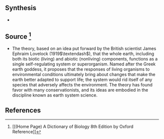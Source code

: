 ## Synthesis
- 
## Source [^1]
- The theory, based on an idea put forward by the British scientist James Ephraim Lovelock (1919$\textendash$), that the whole earth, including both its biotic (living) and abiotic (nonliving) components, functions as a single self-regulating system or superorganism. Named after the Greek earth goddess, it proposes that the responses of living organisms to environmental conditions ultimately bring about changes that make the earth better adapted to support life; the system would rid itself of any species that adversely affects the environment. The theory has found favor with many conservationists, and its ideas are embodied in the discipline known as earth system science.
## References

[^1]: [[(Home Page) A Dictionary of Biology 8th Edition by Oxford Reference]]